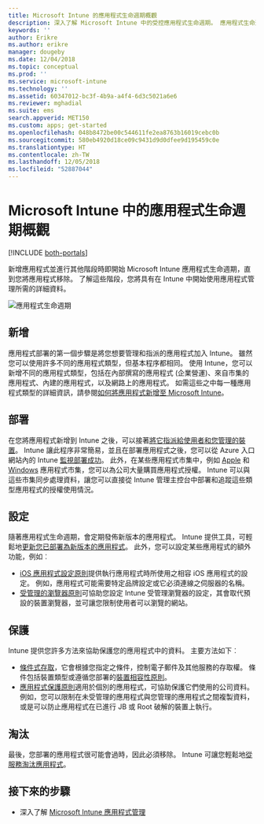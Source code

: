 ```yaml
---
title: Microsoft Intune 的應用程式生命週期概觀
description: 深入了解 Microsoft Intune 中的受控應用程式生命週期。 應用程式生命週期包括新增、部署、設定、保護及淘汰應用程式。
keywords: ''
author: Erikre
ms.author: erikre
manager: dougeby
ms.date: 12/04/2018
ms.topic: conceptual
ms.prod: ''
ms.service: microsoft-intune
ms.technology: ''
ms.assetid: 60347012-bc3f-4b9a-a4f4-6d3c5021a6e6
ms.reviewer: mghadial
ms.suite: ems
search.appverid: MET150
ms.custom: apps; get-started
ms.openlocfilehash: 048b8472be00c544611fe2ea8763b16019cebc0b
ms.sourcegitcommit: 580eb4920d18ce09c9431d9d0dfee9d195459c0e
ms.translationtype: HT
ms.contentlocale: zh-TW
ms.lasthandoff: 12/05/2018
ms.locfileid: "52887044"
---
```

# <a name="overview-of-the-app-lifecycle-in-microsoft-intune"></a>Microsoft Intune 中的應用程式生命週期概觀

[!INCLUDE [both-portals](./includes/note-for-both-portals.md)]

新增應用程式並進行其他階段時即開始 Microsoft Intune 應用程式生命週期，直到您將應用程式移除。 了解這些階段，您將具有在 Intune 中開始使用應用程式管理所需的詳細資料。

![應用程式生命週期](./media/app-lifecycle.png "Intune 應用程式生命週期")

## <a name="add"></a>新增

應用程式部署的第一個步驟是將您想要管理和指派的應用程式加入 Intune。 雖然您可以使用許多不同的應用程式類型，但基本程序都相同。 使用 Intune，您可以新增不同的應用程式類型，包括在內部撰寫的應用程式 (企業營運)、來自市集的應用程式、內建的應用程式，以及網路上的應用程式。 如需這些之中每一種應用程式類型的詳細資訊，請參閱[如何將應用程式新增至 Microsoft Intune](apps-add.md)。 

## <a name="deploy"></a>部署

在您將應用程式新增到 Intune 之後，可以接著[將它指派給使用者和您管理的裝置](apps-deploy.md)。 Intune 讓此程序非常簡易，並且在部署應用程式之後，您可以從 Azure 入口網站內的 Intune [監視部署成功](apps-monitor.md)。 此外，在某些應用程式市集中，例如 [Apple](vpp-apps-ios.md) 和 [Windows](windows-store-for-business.md) 應用程式市集，您可以為公司大量購買應用程式授權。 Intune 可以與這些市集同步處理資料，讓您可以直接從 Intune 管理主控台中部署和追蹤這些類型應用程式的授權使用情況。

## <a name="configure"></a>設定

隨著應用程式生命週期，會定期發佈新版本的應用程式。 Intune 提供工具，可輕鬆地[更新您已部署為新版本的應用程式](apps-add.md)。 此外，您可以設定某些應用程式的額外功能，例如︰
- [iOS 應用程式設定原則](app-configuration-policies-use-ios.md)提供執行應用程式時所使用之相容 iOS 應用程式的設定。 例如，應用程式可能需要特定品牌設定或它必須連線之伺服器的名稱。
- [受管理的瀏覽器原則](app-configuration-managed-browser.md)可協助您設定 Intune 受管理瀏覽器的設定，其會取代預設的裝置瀏覽器，並可讓您限制使用者可以瀏覽的網站。

## <a name="protect"></a>保護

Intune 提供您許多方法來協助保護您的應用程式中的資料。 主要方法如下︰
- [條件式存取](conditional-access.md)，它會根據您指定之條件，控制電子郵件及其他服務的存取權。 條件包括裝置類型或遵循您部署的[裝置相容性原則](device-compliance.md)。
- [應用程式保護原則](app-protection-policy.md)適用於個別的應用程式，可協助保護它們使用的公司資料。 例如，您可以限制在未受管理的應用程式與您管理的應用程式之間複製資料，或是可以防止應用程式在已進行 JB 或 Root 破解的裝置上執行。

## <a name="retire"></a>淘汰

最後，您部署的應用程式很可能會過時，因此必須移除。 Intune 可讓您輕鬆地[從服務淘汰應用程式](device-management.md)。

## <a name="next-steps"></a>接下來的步驟

- 深入了解 [Microsoft Intune 應用程式管理](app-management.md)